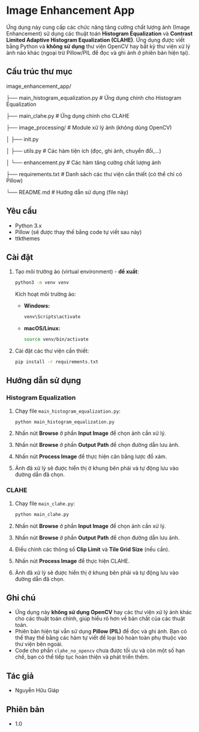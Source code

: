 # Image Enhancement App

Ứng dụng này cung cấp các chức năng tăng cường chất lượng ảnh (Image Enhancement) sử dụng các thuật toán **Histogram Equalization** và **Contrast Limited Adaptive Histogram Equalization (CLAHE)**. Ứng dụng được viết bằng Python và **không sử dụng** thư viện OpenCV hay bất kỳ thư viện xử lý ảnh nào khác (ngoại trừ Pillow/PIL để đọc và ghi ảnh ở phiên bản hiện tại).

## Cấu trúc thư mục

image_enhancement_app/

├── main_histogram_equalization.py  # Ứng dụng chính cho Histogram Equalization

├── main_clahe.py                 # Ứng dụng chính cho CLAHE

├── image_processing/             # Module xử lý ảnh (không dùng OpenCV)

│   ├── init.py

│   ├── utils.py                  # Các hàm tiện ích (đọc, ghi ảnh, chuyển đổi,...)

│   └── enhancement.py            # Các hàm tăng cường chất lượng ảnh

├── requirements.txt             # Danh sách các thư viện cần thiết (có thể chỉ có Pillow)

└── README.md                    # Hướng dẫn sử dụng (file này)

## Yêu cầu

*   Python 3.x
*   Pillow (sẽ được thay thế bằng code tự viết sau này)
*   ttkthemes

## Cài đặt

1.  Tạo môi trường ảo (virtual environment) - **đề xuất**:

    ```bash
    python3 -m venv venv
    ```

    Kích hoạt môi trường ảo:

    *   **Windows:**

        ```bash
        venv\Scripts\activate
        ```

    *   **macOS/Linux:**

        ```bash
        source venv/bin/activate
        ```

2.  Cài đặt các thư viện cần thiết:

    ```bash
    pip install -r requirements.txt
    ```

## Hướng dẫn sử dụng

### Histogram Equalization

1.  Chạy file `main_histogram_equalization.py`:

    ```bash
    python main_histogram_equalization.py
    ```

2.  Nhấn nút **Browse** ở phần **Input Image** để chọn ảnh cần xử lý.
3.  Nhấn nút **Browse** ở phần **Output Path** để chọn đường dẫn lưu ảnh.
4.  Nhấn nút **Process Image** để thực hiện cân bằng lược đồ xám.
5.  Ảnh đã xử lý sẽ được hiển thị ở khung bên phải và tự động lưu vào đường dẫn đã chọn.

### CLAHE

1.  Chạy file `main_clahe.py`:

    ```bash
    python main_clahe.py
    ```

2.  Nhấn nút **Browse** ở phần **Input Image** để chọn ảnh cần xử lý.
3.  Nhấn nút **Browse** ở phần **Output Path** để chọn đường dẫn lưu ảnh.
4.  Điều chỉnh các thông số **Clip Limit** và **Tile Grid Size** (nếu cần).
5.  Nhấn nút **Process Image** để thực hiện CLAHE.
6.  Ảnh đã xử lý sẽ được hiển thị ở khung bên phải và tự động lưu vào đường dẫn đã chọn.

## Ghi chú

*   Ứng dụng này **không sử dụng OpenCV** hay các thư viện xử lý ảnh khác cho các thuật toán chính, giúp hiểu rõ hơn về bản chất của các thuật toán.
*   Phiên bản hiện tại vẫn sử dụng **Pillow (PIL)** để đọc và ghi ảnh. Bạn có thể thay thế bằng các hàm tự viết để loại bỏ hoàn toàn phụ thuộc vào thư viện bên ngoài.
*   Code cho phần `clahe_no_opencv` chưa được tối ưu và còn một số hạn chế, bạn có thể tiếp tục hoàn thiện và phát triển thêm.

## Tác giả

*   Nguyễn Hữu Giáp

## Phiên bản

*   1.0
